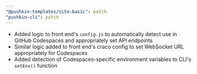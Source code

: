 ```yaml
---
"@pushkin-templates/site-basic": patch
"pushkin-cli": patch
---
```


- Added logic to front end's `config.js` to automatically detect use in GitHub Codespaces and appropriately set API endpoints
- Similar logic added to front end's craco config to set WebSocket URL appropriately for Codespaces
- Added detection of Codespaces-specific environment variables to CLI's `setEnv()` function
